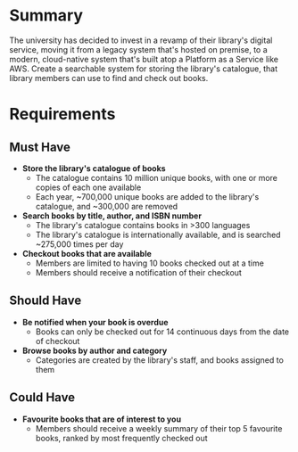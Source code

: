 # Summary
The university has decided to invest in a revamp of their library's digital service, moving it from a legacy system that's hosted on premise, to a modern, cloud-native system that's built atop a Platform as a Service like AWS.
Create a searchable system for storing the library's catalogue, that library members can use to find and check out books.
# Requirements
## Must Have
* **Store the library's catalogue of books**
    * The catalogue contains 10 million unique books, with one or more copies of each one available
    * Each year, ~700,000 unique books are added to the library's catalogue, and ~300,000 are removed
* **Search books by title, author, and ISBN number**
    * The library's catalogue contains books in >300 languages
    * The library's catalogue is internationally available, and is searched ~275,000 times per day
* **Checkout books that are available**
    * Members are limited to having 10 books checked out at a time
    * Members should receive a notification of their checkout
## Should Have
* **Be notified when your book is overdue**
    * Books can only be checked out for 14 continuous days from the date of checkout
* **Browse books by author and category**
    * Categories are created by the library's staff, and books assigned to them
## Could Have
* **Favourite books that are of interest to you**
    * Members should receive a weekly summary of their top 5 favourite books, ranked by most frequently checked out
